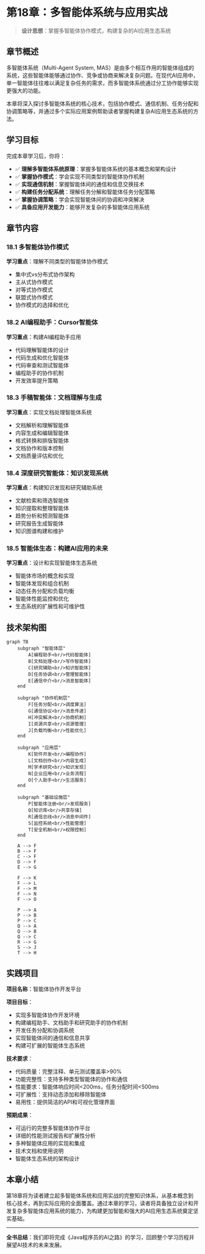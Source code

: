 # 第18章：多智能体系统与应用实战

> **设计思想**：掌握多智能体协作模式，构建复杂的AI应用生态系统

## 章节概述

多智能体系统（Multi-Agent System, MAS）是由多个相互作用的智能体组成的系统，这些智能体能够通过协作、竞争或协商来解决复杂问题。在现代AI应用中，单一智能体往往难以满足复杂任务的需求，而多智能体系统通过分工协作能够实现更强大的功能。

本章将深入探讨多智能体系统的核心技术，包括协作模式、通信机制、任务分配和协调策略等，并通过多个实际应用案例帮助读者掌握构建复杂AI应用生态系统的方法。

## 学习目标

完成本章学习后，你将：

- ✅ **理解多智能体系统原理**：掌握多智能体系统的基本概念和架构设计
- ✅ **掌握协作模式**：学会实现不同类型的智能体协作机制
- ✅ **实现通信机制**：掌握智能体间的通信和信息交换技术
- ✅ **构建任务分配系统**：理解任务分解和智能体任务分配策略
- ✅ **掌握协调策略**：学会实现智能体间的协调和冲突解决
- ✅ **具备应用开发能力**：能够开发复杂的多智能体应用系统

## 章节内容

### 18.1 多智能体协作模式
**学习重点**：理解不同类型的智能体协作模式
- 集中式vs分布式协作架构
- 主从式协作模式
- 对等式协作模式
- 联盟式协作模式
- 协作模式的选择和优化

### 18.2 AI编程助手：Cursor智能体
**学习重点**：构建AI编程助手应用
- 代码理解智能体的设计
- 代码生成和优化智能体
- 代码审查和测试智能体
- 编程助手的协作机制
- 开发效率提升策略

### 18.3 手稿智能体：文档理解与生成
**学习重点**：实现文档处理智能体系统
- 文档解析和理解智能体
- 内容生成和编辑智能体
- 格式转换和排版智能体
- 文档协作和版本控制
- 文档质量评估和优化

### 18.4 深度研究智能体：知识发现系统
**学习重点**：构建知识发现和研究辅助系统
- 文献检索和筛选智能体
- 知识提取和整理智能体
- 趋势分析和预测智能体
- 研究报告生成智能体
- 知识图谱构建和维护

### 18.5 智能体生态：构建AI应用的未来
**学习重点**：设计和实现智能体生态系统
- 智能体市场的概念和实现
- 智能体发现和组合机制
- 动态任务分配和负载均衡
- 智能体性能监控和优化
- 生态系统的扩展性和可维护性

## 技术架构图

```mermaid
graph TB
    subgraph "智能体层"
        A[编程助手<br/>代码智能体]
        B[文档处理<br/>写作智能体]
        C[研究辅助<br/>知识智能体]
        D[任务协调<br/>管理智能体]
        E[通信中介<br/>消息智能体]
    end
    
    subgraph "协作机制层"
        F[任务分配<br/>调度算法]
        G[通信协议<br/>消息传递]
        H[冲突解决<br/>协商机制]
        I[资源共享<br/>资源管理]
        J[负载均衡<br/>性能优化]
    end
    
    subgraph "应用层"
        K[软件开发<br/>编程协作]
        L[文档创作<br/>内容生成]
        M[学术研究<br/>知识发现]
        N[企业应用<br/>业务流程]
        O[个人助手<br/>生活服务]
    end
    
    subgraph "基础设施层"
        P[智能体注册<br/>发现服务]
        Q[知识库<br/>共享存储]
        R[通信总线<br/>消息中间件]
        S[监控系统<br/>性能管理]
        T[安全机制<br/>权限控制]
    end
    
    A --> F
    B --> F
    C --> F
    D --> F
    E --> G
    
    F --> K
    F --> L
    F --> M
    F --> N
    F --> O
    
    P --> A
    P --> B
    P --> C
    Q --> A
    Q --> B
    Q --> C
    R --> G
    S --> J
    T --> H
```

## 实践项目

**项目名称**：智能体协作开发平台

**项目目标**：
- 实现多智能体协作开发环境
- 构建编程助手、文档助手和研究助手的协作机制
- 开发任务分配和协调系统
- 实现智能体间的通信和信息共享
- 构建可扩展的智能体生态系统

**技术要求**：
- 代码质量：完整注释、单元测试覆盖率>90%
- 功能完整性：支持多种类型智能体的协作和通信
- 性能要求：智能体响应时间<200ms，任务分配时间<500ms
- 可扩展性：支持动态添加和移除智能体
- 易用性：提供简洁的API和可视化管理界面

**预期成果**：
- 可运行的完整多智能体协作平台
- 详细的性能测试报告和扩展性分析
- 多种智能体应用的实现和集成
- 技术文档和使用说明
- 智能体生态系统的架构设计

## 本章小结

第18章将为读者建立起多智能体系统和应用实战的完整知识体系，从基本概念到核心技术，再到实际应用的全面覆盖。通过本章的学习，读者将具备独立设计和开发复杂多智能体应用系统的能力，为构建更加智能和强大的AI应用生态系统奠定坚实基础。

---

**全书总结**：我们即将完成《Java程序员的AI之路》的学习，回顾整个学习历程并展望AI技术的未来发展。